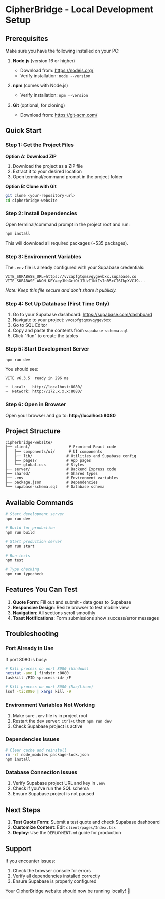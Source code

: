 # CipherBridge - Local Development Setup

## Prerequisites

Make sure you have the following installed on your PC:

1. **Node.js** (version 16 or higher)

   - Download from: https://nodejs.org/
   - Verify installation: `node --version`

2. **npm** (comes with Node.js)

   - Verify installation: `npm --version`

3. **Git** (optional, for cloning)
   - Download from: https://git-scm.com/

## Quick Start

### Step 1: Get the Project Files

**Option A: Download ZIP**

1. Download the project as a ZIP file
2. Extract it to your desired location
3. Open terminal/command prompt in the project folder

**Option B: Clone with Git**

```bash
git clone <your-repository-url>
cd cipherbridge-website
```

### Step 2: Install Dependencies

Open terminal/command prompt in the project root and run:

```bash
npm install
```

This will download all required packages (~535 packages).

### Step 3: Environment Variables

The `.env` file is already configured with your Supabase credentials:

```env
VITE_SUPABASE_URL=https://vvcapfgtqmsvqygevbxx.supabase.co
VITE_SUPABASE_ANON_KEY=eyJhbGciOiJIUzI1NiIsInR5cCI6IkpXVCJ9...
```

_Note: Keep this file secure and don't share it publicly._

### Step 4: Set Up Database (First Time Only)

1. Go to your Supabase dashboard: https://supabase.com/dashboard
2. Navigate to your project: `vvcapfgtqmsvqygevbxx`
3. Go to SQL Editor
4. Copy and paste the contents from `supabase-schema.sql`
5. Click "Run" to create the tables

### Step 5: Start Development Server

```bash
npm run dev
```

You should see:

```
VITE v6.3.5  ready in 296 ms

➜  Local:   http://localhost:8080/
➜  Network: http://172.x.x.x:8080/
```

### Step 6: Open in Browser

Open your browser and go to: **http://localhost:8080**

## Project Structure

```
cipherbridge-website/
├── client/                 # Frontend React code
│   ├── components/ui/      # UI components
│   ├── lib/               # Utilities and Supabase config
│   ├── pages/             # App pages
│   └── global.css         # Styles
├── server/                # Backend Express code
├── shared/                # Shared types
├── .env                   # Environment variables
├── package.json           # Dependencies
└── supabase-schema.sql    # Database schema
```

## Available Commands

```bash
# Start development server
npm run dev

# Build for production
npm run build

# Start production server
npm run start

# Run tests
npm test

# Type checking
npm run typecheck
```

## Features You Can Test

1. **Quote Form**: Fill out and submit - data goes to Supabase
2. **Responsive Design**: Resize browser to test mobile view
3. **Navigation**: All sections scroll smoothly
4. **Toast Notifications**: Form submissions show success/error messages

## Troubleshooting

### Port Already in Use

If port 8080 is busy:

```bash
# Kill process on port 8080 (Windows)
netstat -ano | findstr :8080
taskkill /PID <process-id> /F

# Kill process on port 8080 (Mac/Linux)
lsof -ti:8080 | xargs kill -9
```

### Environment Variables Not Working

1. Make sure `.env` file is in project root
2. Restart the dev server: `Ctrl+C` then `npm run dev`
3. Check Supabase project is active

### Dependencies Issues

```bash
# Clear cache and reinstall
rm -rf node_modules package-lock.json
npm install
```

### Database Connection Issues

1. Verify Supabase project URL and key in `.env`
2. Check if you've run the SQL schema
3. Ensure Supabase project is not paused

## Next Steps

1. **Test Quote Form**: Submit a test quote and check Supabase dashboard
2. **Customize Content**: Edit `client/pages/Index.tsx`
3. **Deploy**: Use the `DEPLOYMENT.md` guide for production

## Support

If you encounter issues:

1. Check the browser console for errors
2. Verify all dependencies installed correctly
3. Ensure Supabase is properly configured

Your CipherBridge website should now be running locally! 🚀
